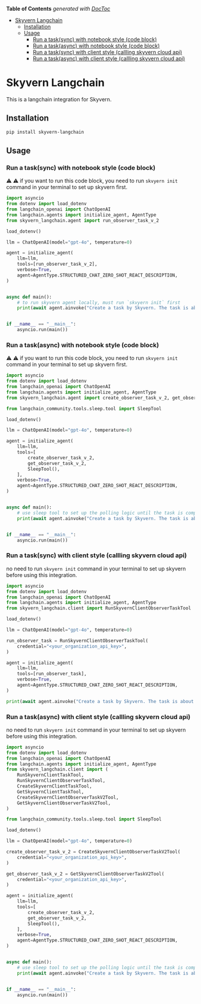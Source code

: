 <!-- START doctoc generated TOC please keep comment here to allow auto update -->
<!-- DON'T EDIT THIS SECTION, INSTEAD RE-RUN doctoc TO UPDATE -->
**Table of Contents**  *generated with [DocToc](https://github.com/thlorenz/doctoc)*

- [Skyvern Langchain](#skyvern-langchain)
  - [Installation](#installation)
  - [Usage](#usage)
    - [Run a task(sync) with notebook style (code block)](#run-a-tasksync-with-notebook-style-code-block)
    - [Run a task(async) with notebook style (code block)](#run-a-taskasync-with-notebook-style-code-block)
    - [Run a task(sync) with client style (callling skyvern cloud api)](#run-a-tasksync-with-client-style-callling-skyvern-cloud-api)
    - [Run a task(async) with client style (callling skyvern cloud api)](#run-a-taskasync-with-client-style-callling-skyvern-cloud-api)

<!-- END doctoc generated TOC please keep comment here to allow auto update -->

# Skyvern Langchain

This is a langchain integration for Skyvern.

## Installation

```bash
pip install skyvern-langchain
```

## Usage

### Run a task(sync) with notebook style (code block)
:warning: :warning: if you want to run this code block, you need to run `skvyern init` command in your terminal to set up skyvern first.

```python
import asyncio
from dotenv import load_dotenv
from langchain_openai import ChatOpenAI
from langchain.agents import initialize_agent, AgentType
from skyvern_langchain.agent import run_observer_task_v_2

load_dotenv()

llm = ChatOpenAI(model="gpt-4o", temperature=0)

agent = initialize_agent(
    llm=llm,
    tools=[run_observer_task_v_2],
    verbose=True,
    agent=AgentType.STRUCTURED_CHAT_ZERO_SHOT_REACT_DESCRIPTION,
)


async def main():
    # to run skyvern agent locally, must run `skvyern init` first
    print(await agent.ainvoke("Create a task by Skyvern. The task is about 'Navigate to the Hacker News homepage and get the top 3 posts.'"))


if __name__ == "__main__":
    asyncio.run(main())
```

### Run a task(async) with notebook style (code block)
:warning: :warning: if you want to run this code block, you need to run `skvyern init` command in your terminal to set up skyvern first.

```python
import asyncio
from dotenv import load_dotenv
from langchain_openai import ChatOpenAI
from langchain.agents import initialize_agent, AgentType
from skyvern_langchain.agent import create_observer_task_v_2, get_observer_task_v_2

from langchain_community.tools.sleep.tool import SleepTool

load_dotenv()

llm = ChatOpenAI(model="gpt-4o", temperature=0)

agent = initialize_agent(
    llm=llm,
    tools=[
        create_observer_task_v_2,
        get_observer_task_v_2,
        SleepTool(),
    ],
    verbose=True,
    agent=AgentType.STRUCTURED_CHAT_ZERO_SHOT_REACT_DESCRIPTION,
)


async def main():
    # use sleep tool to set up the polling logic until the task is completed, if you only want to run the create task, you can remove the sleep tool
    print(await agent.ainvoke("Create a task by Skyvern. The task is about 'Navigate to the Hacker News homepage and get the top 3 posts.' Then, get this task information until it's completed. The task information re-get interval should be 60s."))


if __name__ == "__main__":
    asyncio.run(main())

```

### Run a task(sync) with client style (callling skyvern cloud api)
no need to run `skvyern init` command in your terminal to set up skyvern before using this integration.

```python
import asyncio
from dotenv import load_dotenv
from langchain_openai import ChatOpenAI
from langchain.agents import initialize_agent, AgentType
from skyvern_langchain.client import RunSkyvernClientObserverTaskTool

load_dotenv()

llm = ChatOpenAI(model="gpt-4o", temperature=0)

run_observer_task = RunSkyvernClientObserverTaskTool(
    credential="<your_organization_api_key>",
)

agent = initialize_agent(
    llm=llm,
    tools=[run_observer_task],
    verbose=True,
    agent=AgentType.STRUCTURED_CHAT_ZERO_SHOT_REACT_DESCRIPTION,
)

print(await agent.ainvoke("Create a task by Skyvern. The task is about 'Navigate to the Hacker News homepage and get the top 3 posts.'"))
```

### Run a task(async) with client style (callling skyvern cloud api)
no need to run `skvyern init` command in your terminal to set up skyvern before using this integration.

```python
import asyncio
from dotenv import load_dotenv
from langchain_openai import ChatOpenAI
from langchain.agents import initialize_agent, AgentType
from skyvern_langchain.client import (
    RunSkyvernClientTaskTool,
    RunSkyvernClientObserverTaskTool,
    CreateSkyvernClientTaskTool,
    GetSkyvernClientTaskTool,
    CreateSkyvernClientObserverTaskV2Tool,
    GetSkyvernClientObserverTaskV2Tool,
)

from langchain_community.tools.sleep.tool import SleepTool

load_dotenv()

llm = ChatOpenAI(model="gpt-4o", temperature=0)

create_observer_task_v_2 = CreateSkyvernClientObserverTaskV2Tool(
    credential="<your_organization_api_key>",
)

get_observer_task_v_2 = GetSkyvernClientObserverTaskV2Tool(
    credential="<your_organization_api_key>",
)

agent = initialize_agent(
    llm=llm,
    tools=[
        create_observer_task_v_2,
        get_observer_task_v_2,
        SleepTool(),
    ],
    verbose=True,
    agent=AgentType.STRUCTURED_CHAT_ZERO_SHOT_REACT_DESCRIPTION,
)


async def main():
    # use sleep tool to set up the polling logic until the task is completed, if you only want to run the create task, you can remove the sleep tool
    print(await agent.ainvoke("Create a task by Skyvern. The task is about 'Navigate to the Hacker News homepage and get the top 3 posts.' Then, get this task information until it's completed. The task information re-get interval should be 60s."))


if __name__ == "__main__":
    asyncio.run(main())
```
